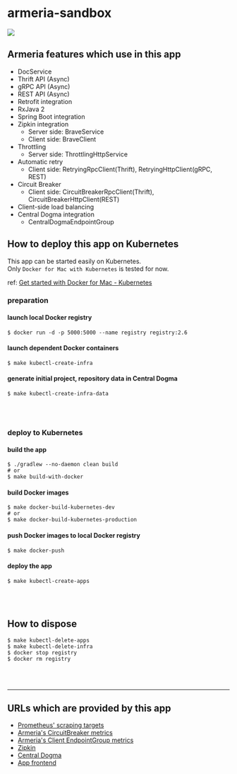 # armeria-sandbox

![](https://matsumana.files.wordpress.com/2019/07/armeria_central-dogma-k8s-overview.png)

## Armeria features which use in this app

- DocService
- Thrift API (Async)
- gRPC API (Async)
- REST API (Async)
- Retrofit integration
- RxJava 2
- Spring Boot integration
- Zipkin integration
  - Server side: BraveService
  - Client side: BraveClient
- Throttling
  - Server side: ThrottlingHttpService
- Automatic retry
  - Client side: RetryingRpcClient(Thrift), RetryingHttpClient(gRPC, REST)
- Circuit Breaker
  - Client side: CircuitBreakerRpcClient(Thrift), CircuitBreakerHttpClient(REST)
- Client-side load balancing
- Central Dogma integration
  - CentralDogmaEndpointGroup

## How to deploy this app on Kubernetes

This app can be started easily on Kubernetes.  
Only `Docker for Mac with Kubernetes` is tested for now.

ref: [Get started with Docker for Mac - Kubernetes](https://docs.docker.com/docker-for-mac/#kubernetes)

### preparation

#### launch local Docker registry

```
$ docker run -d -p 5000:5000 --name registry registry:2.6
```

#### launch dependent Docker containers

```
$ make kubectl-create-infra
```

#### generate initial project, repository data in Central Dogma

```
$ make kubectl-create-infra-data
```

<br>
<br>

### deploy to Kubernetes

#### build the app

```
$ ./gradlew --no-daemon clean build
# or
$ make build-with-docker
```

#### build Docker images

```
$ make docker-build-kubernetes-dev
# or
$ make docker-build-kubernetes-production
```

#### push Docker images to local Docker registry

```
$ make docker-push
```

#### deploy the app

```
$ make kubectl-create-apps
```

<br>
<br>

## How to dispose

```
$ make kubectl-delete-apps
$ make kubectl-delete-infra
$ docker stop registry
$ docker rm registry
```

<br>
<br>

---

## URLs which are provided by this app

- [Prometheus' scraping targets](http://localhost:30000/targets)
- [Armeria's CircuitBreaker metrics](http://localhost:30000/graph?g0.range_input=1h&g0.expr=armeria_client_circuitBreaker_requests&g0.tab=0&g1.range_input=1h&g1.expr=irate(armeria_client_circuitBreaker_transitions_total%5B1m%5D)&g1.tab=0&g2.range_input=1h&g2.expr=irate(armeria_client_circuitBreaker_rejectedRequests_total%5B1m%5D)&g2.tab=0)
- [Armeria's Client EndpointGroup metrics](http://localhost:30000/graph?g0.range_input=1h&g0.expr=armeria_client_endpointGroup_count&g0.tab=0&g1.range_input=1h&g1.expr=armeria_client_endpointGroup_healthy&g1.tab=0)
- [Zipkin](http://localhost:30001/zipkin/)
- [Central Dogma](http://localhost:30002/#/projects/armeriaSandbox/repos/apiServers)
- [App frontend](http://localhost:31000/hello/foo)
